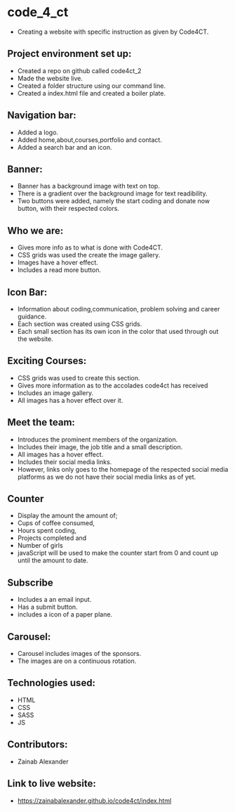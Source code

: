 # code_4_ct
- Creating a website with specific  instruction as given by Code4CT.

## Project environment set up:
- Created a repo on github called code4ct_2
- Made the website live.
- Created a folder structure using our command
  line.
- Created a index.html file and created a boiler plate.

## Navigation bar:
- Added a logo.
- Added home,about,courses,portfolio and contact.
- Added a search bar and an icon.

## Banner:
- Banner has a background image with text on top.
- There is a gradient over the background image      for text readibility.
- Two buttons were added, namely the start coding    and donate now button, with their respected        colors.

## Who we are:
- Gives more info as to what is done with Code4CT.
- CSS grids was used the create the image gallery.
- Images have a hover effect.
- Includes a read more button.

## Icon Bar:
- Information about coding,communication,            problem solving and career guidance.
- Each section was created using CSS grids.
- Each small section has its own icon in the color   that used through out the website.

## Exciting Courses:
- CSS grids was used to create this section.
- Gives more information as to the accolades         code4ct has received
- Includes an image gallery.
- All images has a hover effect over it.

## Meet the team:
- Introduces the prominent members of the organization.
- Includes their image, the job title and a small    description.
- All images has a hover effect.
- Includes their social media links.
- However, links only goes to the homepage of the    respected social media platforms as we do not      have their social media links as of yet.

## Counter
- Display the amount the amount of;
- Cups of coffee consumed,
- Hours spent coding,
- Projects completed and
- Number of girls
- javaScript will be used to make the counter        start from 0 and count up until the amount to      date.

## Subscribe 
- Includes a an email input.
- Has a submit button.
- includes a icon of a paper plane.

## Carousel:
- Carousel includes images of the sponsors.
- The images are on a continuous rotation.

## Technologies used:
- HTML
- CSS 
- SASS
- JS

## Contributors:
- Zainab Alexander

## Link to live website:
- https://zainabalexander.github.io/code4ct/index.html